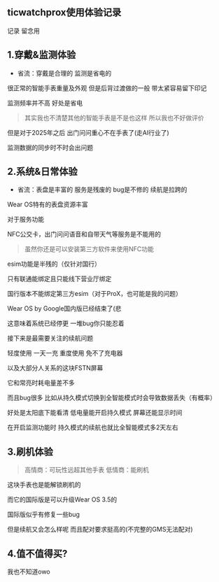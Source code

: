 ## ticwatchprox使用体验记录

记录 留念用 

## 1.穿戴&监测体验

- 省流：穿戴是合理的 监测是省电的

很正常的智能手表重量及外观 但是后背过渡做的一般 带太紧容易留下印记

监测频率并不高 好处是省电

> 其实我也不清楚其他的智能手表是不是也这样 所以我也不好做评价

但是对于2025年之后 出门问问重心不在手表了(走AI行业了)

监测数据的同步时不时会出问题

## 2.系统&日常体验

- 省流：表盘是丰富的 服务是残废的 bug是不修的 续航是拉跨的

Wear OS特有的表盘资源丰富

对于服务功能

NFC公交卡，出门问问语音和自带天气等服务是不能用的

> 虽然你还是可以安装第三方软件来使用NFC功能
 
esim功能是半残的（仅针对国行）

只有联通能绑定且只能线下营业厅绑定

国行版本不能绑定第三方esim（对于ProX，也可能是我的问题）

Wear OS by Google国内版已经结束了(悲

这意味着系统已经停更 一堆bug你只能忍着

接下来是最需要关注的续航问题

轻度使用 一天一充 重度使用 免不了充电器

以及大部分人关系的这块FSTN屏幕

它和常亮时耗电量差不多

而且bug很多 比如从持久模式切换到全智能模式时会导致数据丢失（有概率）

好处是太阳底下能看清 低电量能开启持久模式 屏幕还能显示时间

在开启监测功能时 持久模式的续航也就比全智能模式多2天左右

## 3.刷机体验

> 高情商：可玩性远超其他手表 低情商：能刷机

这块手表也是能解锁刷机的 

而它的国际版是可以升级Wear OS 3.5的

国际版似乎有修复一些bug 

但是续航又会怎么样呢 而且配对要求挺高的(不完整的GMS无法配对)

## 4.值不值得买?

我也不知道owo

